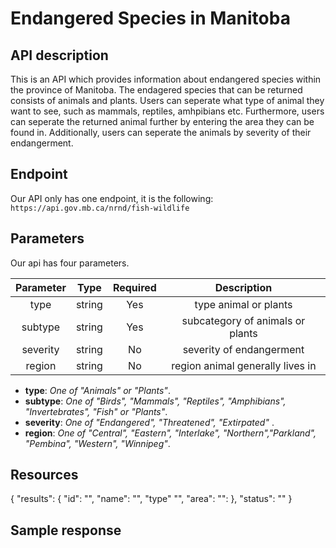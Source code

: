 # Endangered Species in Manitoba
## API description

This is an API which provides information about endangered species within the province of Manitoba. The endagered species that can be returned consists of animals and plants. Users can seperate what type of animal they want to see, such as mammals, reptiles, amhpibians etc. Furthermore, users can seperate the returned animal further by entering the area they can be found in. Additionally, users can seperate the animals by severity of their endangerment.


## Endpoint

Our API only has one endpoint, it is the following:
`https://api.gov.mb.ca/nrnd/fish-wildlife`

## Parameters

Our api has four parameters.

| Parameter  | Type    | Required | Description |
| :-------:  | :--:    | :------: | :---------: |
| type       | string  | Yes      | type animal or plants |
| subtype    | string  | Yes      | subcategory of animals or plants|
| severity   | string  | No       | severity of endangerment |
| region     | string  | No       | region animal generally lives in |

- **type**: *One of "Animals" or "Plants"*.
- **subtype**: *One of "Birds", "Mammals", "Reptiles", "Amphibians", "Invertebrates", "Fish" or "Plants"*.
- **severity**: *One of "Endangered", "Threatened", "Extirpated"* .
- **region**: *One of "Central", "Eastern", "Interlake", "Northern","Parkland", "Pembina", "Western", "Winnipeg"*.


## Resources
{
  "results":
  {
    "id": "",
    "name": "",
    "type" "",
    "area":
    "":
  },
  "status": ""
}


## Sample response
